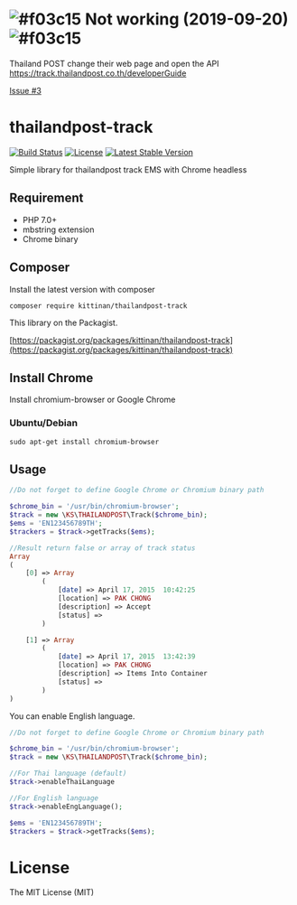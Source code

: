 # ![#f03c15](https://placehold.it/15/f03c15/000000?text=+)  Not working (2019-09-20)  ![#f03c15](https://placehold.it/15/f03c15/000000?text=+) 

Thailand POST change their web page and open the API https://track.thailandpost.co.th/developerGuide

[Issue #3](https://github.com/kittinan/thailandpost-track/issues/3)

thailandpost-track
========
[![Build Status](https://travis-ci.org/kittinan/thailandpost-track.svg?branch=master)](https://travis-ci.org/kittinan/thailandpost-track)
[![License](https://poser.pugx.org/kittinan/thailandpost-track/license)](https://packagist.org/packages/kittinan/thailandpost-track)
[![Latest Stable Version](https://poser.pugx.org/kittinan/thailandpost-track/v/stable)](https://packagist.org/packages/kittinan/thailandpost-track)

Simple library for thailandpost track EMS with Chrome headless

## Requirement
* PHP 7.0+
* mbstring extension
* Chrome binary

## Composer

Install the latest version with composer
```
composer require kittinan/thailandpost-track
```

This library on the Packagist.

[https://packagist.org/packages/kittinan/thailandpost-track](https://packagist.org/packages/kittinan/thailandpost-track)

## Install Chrome

Install chromium-browser or Google Chrome

### Ubuntu/Debian

```
sudo apt-get install chromium-browser
```

## Usage
```php
//Do not forget to define Google Chrome or Chromium binary path

$chrome_bin = '/usr/bin/chromium-browser';
$track = new \KS\THAILANDPOST\Track($chrome_bin);
$ems = 'EN123456789TH';
$trackers = $track->getTracks($ems);

//Result return false or array of track status
Array
(
    [0] => Array
        (
            [date] => April 17, 2015  10:42:25
            [location] => PAK CHONG
            [description] => Accept
            [status] => 
        )

    [1] => Array
        (
            [date] => April 17, 2015  13:42:39
            [location] => PAK CHONG
            [description] => Items Into Container
            [status] => 
        )
)

```

You can enable English language.
```php
//Do not forget to define Google Chrome or Chromium binary path

$chrome_bin = '/usr/bin/chromium-browser';
$track = new \KS\THAILANDPOST\Track($chrome_bin);

//For Thai language (default)
$track->enableThaiLanguage

//For English language
$track->enableEngLanguage();

$ems = 'EN123456789TH';
$trackers = $track->getTracks($ems);

```


License
=======
The MIT License (MIT)
